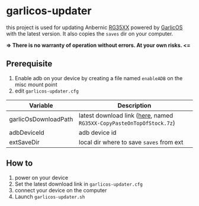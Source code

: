 # garlicos-updater

this project is used for updating Anbernic [RG35XX](https://anbernic.com/fr/products/rg35xx) powered by [GarlicOS](https://www.patreon.com/posts/76561333) with the latest version. It also copies the `saves` dir on your computer.

**=> There is no warranty of operation without errors. At your own risks. <=**

## Prerequisite
1. Enable adb on your device by creating a file named `enableADB` on the misc mount point
2. edit `garlicos-updater.cfg` 

| Variable             | Description                                                                                                    |
|----------------------|----------------------------------------------------------------------------------------------------------------|
| garlicOsDownloadPath | latest download link ([here](https://www.patreon.com/posts/76561333), named `RG35XX-CopyPasteOnTopOfStock.7z`) |
| adbDeviceId          | adb device id                                                                                                  |
| extSaveDir           | local dir where to save `saves` from ext                                                                       |

## How to
1. power on your device
2. Set the latest download link in `garlicos-updater.cfg`
3. connect your device on the computer
4. Launch `garlicos-updater.sh`